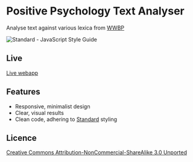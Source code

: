 # Positive Psychology Text Analyser
Analyse text against various lexica from [WWBP](http://www.wwbp.org)

![Standard - JavaScript Style Guide](https://img.shields.io/badge/code%20style-standard-brightgreen.svg)

## Live
[Live webapp](http://phugh.es/tech/permatoken)

## Features
* Responsive, minimalist design
* Clear, visual results
* Clean code, adhering to [Standard](https://github.com/feross/standard) styling


## Licence
[Creative Commons Attribution-NonCommercial-ShareAlike 3.0 Unported](https://creativecommons.org/licenses/by-nc-sa/3.0/)